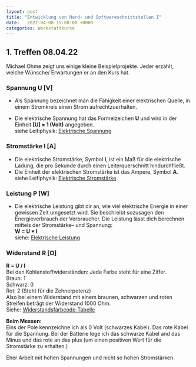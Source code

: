```yaml
---
layout: post
title: "Entwicklung von Hard- und Softwareschnittstellen I"
date:   2022-04-08 15:00:00 +0000
categories: Werkstattkurse
---
```


## 1. Treffen 08.04.22

Michael Ohme zeigt uns einige kleine Beispielprojekte. Jeder erzählt, welche Wünsche/ Erwartungen er an den Kurs hat.

### Spannung **U** [V]
- Als Spannung bezeichnet man die Fähigkeit einer elektrischen Quelle, in einem Stromkreis einen Strom aufrechtzuerhalten.

- Die elektrische Spannung hat das Formelzeichen **U** und wird in der Einheit **[U] = 1 (Volt)** angegeben.<br>
siehe Leifiphysik: 
[Elektrische Spannung](https://www.leifiphysik.de/elektrizitaetslehre/elektrische-grundgroessen/grundwissen/elektrische-spannung)

### Stromstärke **I** [A]
- Die elektrische Stromstärke, Symbol **I**, ist ein Maß für die elektrische Ladung, die pro Sekunde durch einen Leiterquerschnitt hindurchfließt.
- Die Einheit der elektrischen Stromstärke ist das Ampere, Symbol **A**.<br> 
siehe Leifiphysik: [Elektrische Stromstärke](https://www.leifiphysik.de/elektrizitaetslehre/elektrische-grundgroessen/grundwissen/elektrische-stromstaerke)

### Leistung **P** [W]
- Die elektrische Leistung gibt dir an, wie viel elektrische Energie in einer gewissen Zeit umgesetzt wird. Sie beschreibt sozusagen den Energieverbrauch der Verbraucher. Die Leistung lässt dich berechnen mittels der Stromstärke– und Spannung:<br> 
**W = U * I**<br>
siehe: [Elektrische Leistung](https://studyflix.de/elektrotechnik/elektrische-leistung-1878)

### Widerstand **R** [Ω]
**R = U / I**<br>
Bei den Kohlenstoffwiderständen: Jede Farbe steht für eine Ziffer.<br>
Braun: 1<br>
Schwarz: 0<br>
Rot: 2 (Steht für die Zehnerpotenz)<br>
Also bei einem Widerstand mit einem braunen, schwarzen und roten Streifen beträgt der Widerstand 1000 Ohm.<br>
Siehe: [Widerstandsfarbcode-Tabelle](https://www.elektronik-kompendium.de/sites/bau/1109051.htm)


**Beim Messen:**<br>
Eins der Pole kennzeichne ich als 0 Volt (schwarzes Kabel). Das rote Kabel für die Spannung.
Bei der Batterie lege ich das schwarze Kabel and das Minus und das rote an das plus (um einen positiven Wert für die Stromstärke zu erhalten.)

Eher Arbeit mit hohen Spannungen und nicht so hohen Stromstärken.
